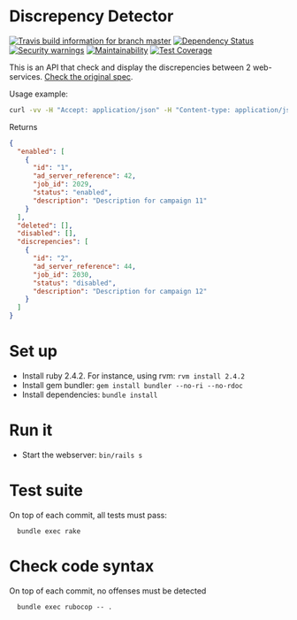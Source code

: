 # Discrepency Detector
[![Travis build information for branch master](https://api.travis-ci.org/gobert/discrepency-detector.svg?branch=master)](https://travis-ci.org/gobert/discrepency-detector)
[![Dependency Status](https://gemnasium.com/gobert/discrepency-detector.svg)](https://gemnasium.com/gobert/discrepency-detector)
[![Security warnings](https://hakiri.io/github/gobert/discrepency-detector/master.svg)](https://hakiri.io/projects/63f07d45395136)
[![Maintainability](https://api.codeclimate.com/v1/badges/4425814617c25e21de7e/maintainability)](https://codeclimate.com/github/gobert/discrepency-detector/maintainability)
[![Test Coverage](https://api.codeclimate.com/v1/badges/4425814617c25e21de7e/test_coverage)](https://codeclimate.com/github/gobert/discrepency-detector/test_coverage)

This is an API that check and display the discrepencies between 2 web-services. [Check the original spec](https://github.com/gobert/discrepency-detector/blob/master/SPEC.md).

Usage example:
```sh
curl -vv -H "Accept: application/json" -H "Content-type: application/json" -XPOST http://localhost:3000/ads/status --data '{"ads": [{"external_reference": "1", "status": "active", "description": "foo", "id": 42, "job_id": 2029}]}'
```
Returns
```json
{
  "enabled": [
    {
      "id": "1",
      "ad_server_reference": 42,
      "job_id": 2029,
      "status": "enabled",
      "description": "Description for campaign 11"
    }
  ],
  "deleted": [],
  "disabled": [],
  "discrepencies": [
    {
      "id": "2",
      "ad_server_reference": 44,
      "job_id": 2030,
      "status": "disabled",
      "description": "Description for campaign 12"
    }
  ]
}
```

# Set up
* Install ruby 2.4.2. For instance, using rvm: ```rvm install 2.4.2```
* Install gem bundler: ```gem install bundler --no-ri --no-rdoc```
* Install dependencies: ```bundle install```

# Run it
* Start the webserver: ```bin/rails s```

# Test suite
On top of each commit, all tests must pass:
```
  bundle exec rake
```
# Check code syntax
On top of each commit, no offenses must be detected
```
  bundle exec rubocop -- .
```
